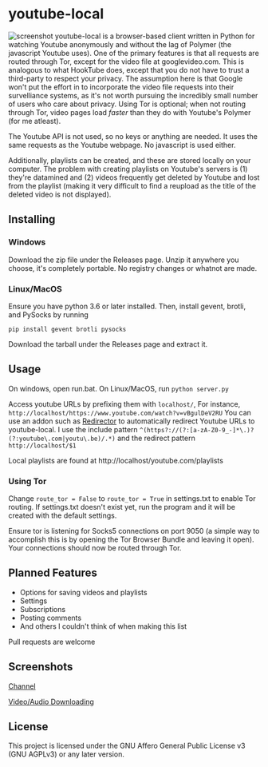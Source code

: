 # youtube-local

![screenshot](https://user-images.githubusercontent.com/28744867/42791028-dabb709a-8922-11e8-935b-6680541e08e4.png)
youtube-local is a browser-based client written in Python for watching Youtube anonymously and without the lag of Polymer (the javascript Youtube uses). One of the primary features is that all requests are routed through Tor, except for the video file at googlevideo.com. This is analogous to what HookTube does, except that you do not have to trust a third-party to respect your privacy. The assumption here is that Google won't put the effort in to incorporate the video file requests into their survelliance systems, as it's not worth pursuing the incredibly small number of users who care about privacy. Using Tor is optional; when not routing through Tor, video pages load *faster* than they do with Youtube's Polymer (for me atleast).

The Youtube API is not used, so no keys or anything are needed. It uses the same requests as the Youtube webpage. No javascript is used either.

Additionally, playlists can be created, and these are stored locally on your computer. The problem with creating playlists on Youtube's servers is (1) they're datamined and (2) videos frequently get deleted by Youtube and lost from the playlist (making it very difficult to find a reupload as the title of the deleted video is not displayed).

## Installing

### Windows

Download the zip file under the Releases page. Unzip it anywhere you choose, it's completely portable. No registry changes or whatnot are made.

### Linux/MacOS

Ensure you have python 3.6 or later installed. Then, install gevent, brotli, and PySocks by running
```
pip install gevent brotli pysocks
```
Download the tarball under the Releases page and extract it.

## Usage

On windows, open run.bat. On Linux/MacOS, run `python server.py`

Access youtube URLs by prefixing them with `localhost/`, For instance, `http://localhost/https://www.youtube.com/watch?v=vBgulDeV2RU`
You can use an addon such as [Redirector](https://addons.mozilla.org/en-US/firefox/addon/redirector/) to automatically redirect Youtube URLs to youtube-local. I use the include pattern `^(https?://(?:[a-zA-Z0-9_-]*\.)?(?:youtube\.com|youtu\.be)/.*)` and the redirect pattern `http://localhost/$1`

Local playlists are found at http://localhost/youtube.com/playlists

### Using Tor

Change `route_tor = False` to `route_tor = True` in settings.txt to enable Tor routing.
If settings.txt doesn't exist yet, run the program and it will be created with the default settings.

Ensure tor is listening for Socks5 connections on port 9050 (a simple way to accomplish this is by opening the Tor Browser Bundle and leaving it open). Your connections should now be routed through Tor.

## Planned Features

- Options for saving videos and playlists
- Settings
- Subscriptions
- Posting comments
- And others I couldn't think of when making this list

Pull requests are welcome

## Screenshots
[Channel](https://user-images.githubusercontent.com/28744867/42792117-bb8d7e9c-8928-11e8-8776-60076a7ad3de.png)

[Video/Audio Downloading](https://user-images.githubusercontent.com/28744867/42792131-c5a4999c-8928-11e8-8f50-0161ea15067c.png)
## License

This project is licensed under the GNU Affero General Public License v3 (GNU AGPLv3) or any later version.

